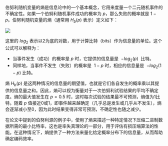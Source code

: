 
伯努利随机变量的熵是信息论中的一个基本概念，它用来度量一个二元随机事件的不确定性。如果一个伯努利随机事件成功的概率为 $p$，那么失败的概率就是 $1−p$。伯努利随机变量的熵（通常用 $H_b(p)$ 表示）定义如下：

![](20250523234129.png|700x66)

这里的 $log⁡_2$ 表示以2为底的对数，用于计算比特（bits）作为信息量的单位。这个公式可以解释为：

- 当事件发生（成功）的概率是 $p$ 时，它提供的信息量是   $−log⁡_2(p)$   比特。
- 同样地，当事件不发生（失败）的概率是  ${1−p}$  时，相应的信息量是  $−log⁡_2(1-p)$  比特。

熵 $H_b(p)$ 是这两种情况的信息量的期望值，也就是它们各自发生的概率乘以其提供的信息量之和。因此，熵可以视为衡量对于一次伯努利试验结果的平均不确定度。熵的最大值发生在  $p=0.5$ 时，这时每次试验的结果最不可预测，熵值为1比特。随着  $p$ 值接近0或1，即事件越来越确定（几乎总是发生或几乎从不发生），熵会逐渐减小至0，因为此时结果变得非常可预测，不确定性也随之减少。

在论文中提到的伯努利源的例子中，使用了熵来描述一种特定情况下压缩二进制数据所需的最小比特率，这也是率失真理论的一部分，用于评估有损压缩算法的性能。在这种情况下，熵提供了一种方法来量化给定概率分布下的信息量，从而帮助确定编码效率。